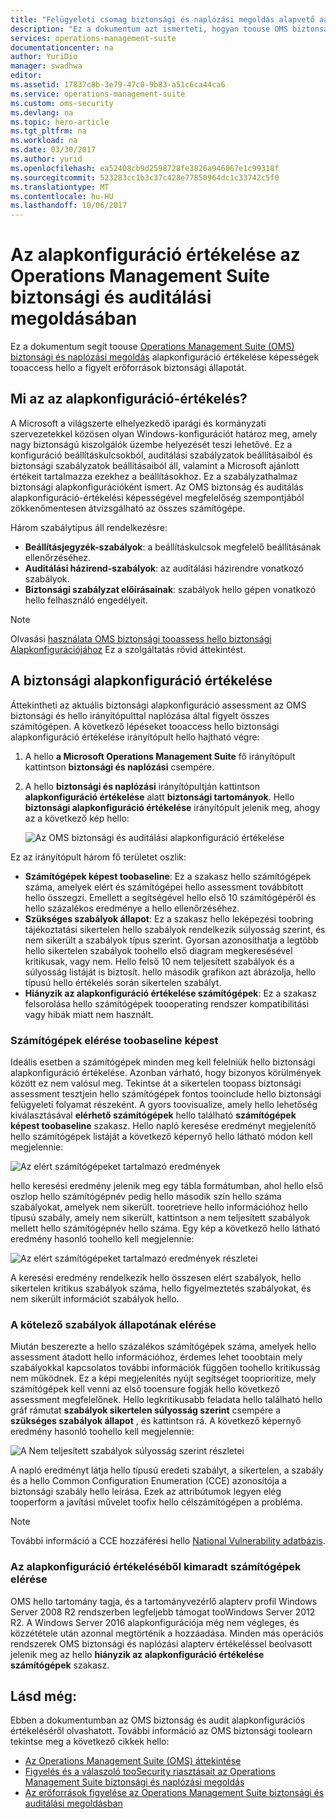 ```yaml
---
title: "Felügyeleti csomag biztonsági és naplózási megoldás alapvető aaaOperations |} Microsoft Docs"
description: "Ez a dokumentum azt ismerteti, hogyan toouse OMS biztonsági és hitelesítési megoldás tooperform egy alapkonfiguráció értékelése az összes figyelt számítógépek megfelelőségi és biztonsági célra."
services: operations-management-suite
documentationcenter: na
author: YuriDio
manager: swadhwa
editor: 
ms.assetid: 17837c8b-3e79-47c0-9b83-a51c6ca44ca6
ms.service: operations-management-suite
ms.custom: oms-security
ms.devlang: na
ms.topic: hero-article
ms.tgt_pltfrm: na
ms.workload: na
ms.date: 03/30/2017
ms.author: yurid
ms.openlocfilehash: ea52408cb9d2598728fe3826a946067e1c99318f
ms.sourcegitcommit: 523283cc1b3c37c428e77850964dc1c33742c5f0
ms.translationtype: MT
ms.contentlocale: hu-HU
ms.lasthandoff: 10/06/2017
---
```

# <a name="baseline-assessment-in-operations-management-suite-security-and-audit-solution"></a>Az alapkonfiguráció értékelése az Operations Management Suite biztonsági és auditálási megoldásában
Ez a dokumentum segít toouse [Operations Management Suite (OMS) biztonsági és naplózási megoldás](operations-management-suite-overview.md) alapkonfiguráció értékelése képességek tooaccess hello a figyelt erőforrások biztonsági állapotát.

## <a name="what-is-baseline-assessment"></a>Mi az az alapkonfiguráció-értékelés?
A Microsoft a világszerte elhelyezkedő iparági és kormányzati szervezetekkel közösen olyan Windows-konfigurációt határoz meg, amely nagy biztonságú kiszolgálók üzembe helyezését teszi lehetővé. Ez a konfiguráció beállításkulcsokból, auditálási szabályzatok beállításaiból és biztonsági szabályzatok beállításaiból áll, valamint a Microsoft ajánlott értékeit tartalmazza ezekhez a beállításokhoz. Ez a szabályzathalmaz biztonsági alapkonfigurációként ismert. Az OMS biztonság és auditálás alapkonfiguráció-értékelési képességével megfelelőség szempontjából zökkenőmentesen átvizsgálható az összes számítógépe. 

Három szabálytípus áll rendelkezésre:

* **Beállításjegyzék-szabályok**: a beállításkulcsok megfelelő beállításának ellenőrzéséhez.
* **Auditálási házirend-szabályok**: az auditálási házirendre vonatkozó szabályok.
* **Biztonsági szabályzat előírásainak**: szabályok hello gépen vonatkozó hello felhasználó engedélyeit.

> [!NOTE]
> Olvasási [használata OMS biztonsági tooassess hello biztonsági Alapkonfigurációjához](https://blogs.technet.microsoft.com/msoms/2016/08/12/use-oms-security-to-assess-the-security-configuration-baseline/) Ez a szolgáltatás rövid áttekintést.
> 
> 

## <a name="security-baseline-assessment"></a>A biztonsági alapkonfiguráció értékelése
Áttekintheti az aktuális biztonsági alapkonfiguráció assessment az OMS biztonsági és hello irányítópulttal naplózása által figyelt összes számítógépen.  A következő lépéseket tooaccess hello biztonsági alapkonfiguráció értékelése irányítópult hello hajtható végre:

1. A hello **a Microsoft Operations Management Suite** fő irányítópult kattintson **biztonsági és naplózási** csempére.
2. A hello **biztonsági és naplózási** irányítópultján kattintson **alapkonfiguráció értékelése** alatt **biztonsági tartományok**. Hello **biztonsági alapkonfiguráció értékelése** irányítópult jelenik meg, ahogy az a következő kép hello:
   
    ![Az OMS biztonsági és auditálási alapkonfiguráció értékelése](./media/oms-security-baseline/oms-security-baseline-fig1.png)

Ez az irányítópult három fő területet oszlik:

* **Számítógépek képest toobaseline**: Ez a szakasz hello számítógépek száma, amelyek elért és számítógépei hello assessment továbbított hello összegzi. Emellett a segítségével hello első 10 számítógépéről és hello százalékos eredménye a hello ellenőrzéséhez.
* **Szükséges szabályok állapot**: Ez a szakasz hello leképezési toobring tájékoztatási sikertelen hello szabályok rendelkezik súlyosság szerint, és nem sikerült a szabályok típus szerint. Gyorsan azonosíthatja a legtöbb hello sikertelen szabályok toohello első diagram megkeresésével kritikusak, vagy nem. Hello felső 10 nem teljesített szabályok és a súlyosság listáját is biztosít. hello második grafikon azt ábrázolja, hello típusú hello értékelés során sikertelen szabályt. 
* **Hiányzik az alapkonfiguráció értékelése számítógépek**: Ez a szakasz felsorolása hello számítógépek toooperating rendszer kompatibilitási vagy hibák miatt nem használt. 

### <a name="accessing-computers-compared-toobaseline"></a>Számítógépek elérése toobaseline képest
Ideális esetben a számítógépek minden meg kell felelniük hello biztonsági alapkonfiguráció értékelése. Azonban várható, hogy bizonyos körülmények között ez nem valósul meg. Tekintse át a sikertelen toopass biztonsági assessment tesztjein hello számítógépek fontos tooinclude hello biztonsági felügyeleti folyamat részeként. A gyors toovisualize, amely hello lehetőség kiválasztásával **elérhető számítógépek** hello található **számítógépek képest toobaseline** szakasz. Hello napló keresése eredményt megjelenítő hello számítógépek listáját a következő képernyő hello látható módon kell megjelennie:

![Az elért számítógépeket tartalmazó eredmények](./media/oms-security-baseline/oms-security-baseline-fig2.png)

hello keresési eredmény jelenik meg egy tábla formátumban, ahol hello első oszlop hello számítógépnév pedig hello második szín hello száma szabályokat, amelyek nem sikerült. tooretrieve hello információhoz hello típusú szabály, amely nem sikerült, kattintson a nem teljesített szabályok mellett hello számítógépnév hello száma. Egy kép a következő hello látható eredmény hasonló toohello kell megjelennie:

![Az elért számítógépeket tartalmazó eredmények részletei](./media/oms-security-baseline/oms-security-baseline-fig3.png)

A keresési eredmény rendelkezik hello összesen elért szabályok, hello sikertelen kritikus szabályok száma, hello figyelmeztetés szabályokat, és nem sikerült információt szabályok hello.

### <a name="accessing-required-rules-status"></a>A kötelező szabályok állapotának elérése
Miután beszerezte a hello százalékos számítógépek száma, amelyek hello assessment átadott hello információhoz, érdemes lehet tooobtain mely szabályokkal kapcsolatos további információk függően toohello kritikusság nem működnek. Ez a képi megjelenítés nyújt segítséget tooprioritize, mely számítógépek kell venni az első tooensure fogják hello következő assessment megfelelőnek. Hello legkritikusabb feladata hello található hello gráf rámutat **szabályok sikertelen súlyosság szerint** csempére a **szükséges szabályok állapot** , és kattintson rá. A következő képernyő eredmény hasonló toohello kell megjelennie:

![A Nem teljesített szabályok súlyosság szerint részletei](./media/oms-security-baseline/oms-security-baseline-fig4.png) 

A napló eredményt látja hello típusú eredeti szabályt, a sikertelen, a szabály és a hello Common Configuration Enumeration (CCE) azonosítója a biztonsági szabály hello leírása. Ezek az attribútumok legyen elég tooperform a javítási művelet toofix hello célszámítógépen a probléma.

> [!NOTE]
> További információ a CCE hozzáférési hello [National Vulnerability adatbázis](https://nvd.nist.gov/cce/index.cfm).
> 
> 

### <a name="accessing-computers-missing-baseline-assessment"></a>Az alapkonfiguráció értékeléséből kimaradt számítógépek elérése
OMS hello tartomány tagja, és a tartományvezérlő alapterv profil Windows Server 2008 R2 rendszerben legfeljebb támogat tooWindows Server 2012 R2. A Windows Server 2016 alapkonfigurációja még nem végleges, és közzététele után azonnal megtörténik a hozzáadása. Minden más operációs rendszerek OMS biztonsági és naplózási alapterv értékeléssel beolvasott jelenik meg az hello **hiányzik az alapkonfiguráció értékelése számítógépek** szakasz.

## <a name="see-also"></a>Lásd még:
Ebben a dokumentumban az OMS biztonság és audit alapkonfigurációs értékeléséről olvashatott. További információ az OMS biztonsági toolearn tekintse meg a következő cikkek hello:

* [Az Operations Management Suite (OMS) áttekintése](operations-management-suite-overview.md)
* [Figyelés és a válaszoló tooSecurity riasztásait az Operations Management Suite biztonsági és naplózási megoldás](oms-security-responding-alerts.md)
* [Az erőforrások figyelése az Operations Management Suite biztonsági és auditálási megoldásban](oms-security-monitoring-resources.md)

